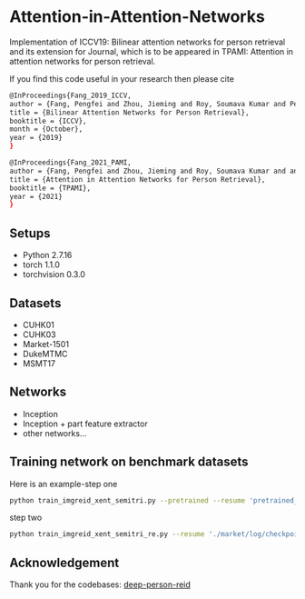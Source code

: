 # Attention-in-Attention-Networks

Implementation of ICCV19: Bilinear attention networks for person retrieval and its extension for Journal, which is to be appeared in TPAMI: Attention in attention networks for person retrieval.


If you find this code useful in your research then please cite
```bash
@InProceedings{Fang_2019_ICCV,
author = {Fang, Pengfei and Zhou, Jieming and Roy, Soumava Kumar and Petersson, Lars and Harandi, Mehrtash},
title = {Bilinear Attention Networks for Person Retrieval},
booktitle = {ICCV},
month = {October},
year = {2019}
}

@InProceedings{Fang_2021_PAMI,
author = {Fang, Pengfei and Zhou, Jieming and Roy, Soumava Kumar and and Pan Ji and Petersson, Lars and Harandi, Mehrtash},
title = {Attention in Attention Networks for Person Retrieval},
booktitle = {TPAMI},
year = {2021}
}
```


## Setups
- Python 2.7.16
- torch 1.1.0
- torchvision 0.3.0  

## Datasets
- CUHK01
- CUHK03
- Market-1501
- DukeMTMC
- MSMT17

## Networks
- Inception 
- Inception + part feature extractor
- other networks...

## Training network on benchmark datasets
Here is an example-step one
```bash
python train_imgreid_xent_semitri.py --pretrained --resume 'pretrained_model/inceptionV1_bn_noModule.pth.tar' --height 256 --width 128 --max-epoch 50 --train-batch 64 --focused-parts 4 --factor-of-scale-factors 1 --stepsize 150 200 250 --gamma 0.1 --lr 0.0005 --weight-decay 0.0001 --drop-rate 0.1 --margin 1 --num_trip 10 --optim 'adam' --save-dir './market/log' --arch bilinear_baseline --gpu-devices 0,1
```
step two
```bash
python train_imgreid_xent_semitri_re.py --resume './market/log/checkpoint_ep50.pth.tar' --height 256 --width 128 --max-epoch 300 --train-batch 64 --focused-parts 4 --factor-of-scale-factors 1 --stepsize 150 200 250 --gamma 0.1 --lr 0.0005 --weight-decay 0.0001 --drop-rate 0.1 --margin 1 --num_trip 10 --optim 'adam' --save-dir './market/log_re' --arch bilinear_baseline --gpu-devices 0,1
```

## Acknowledgement
Thank you for the codebases:
[deep-person-reid](https://github.com/KaiyangZhou/deep-person-reid)


